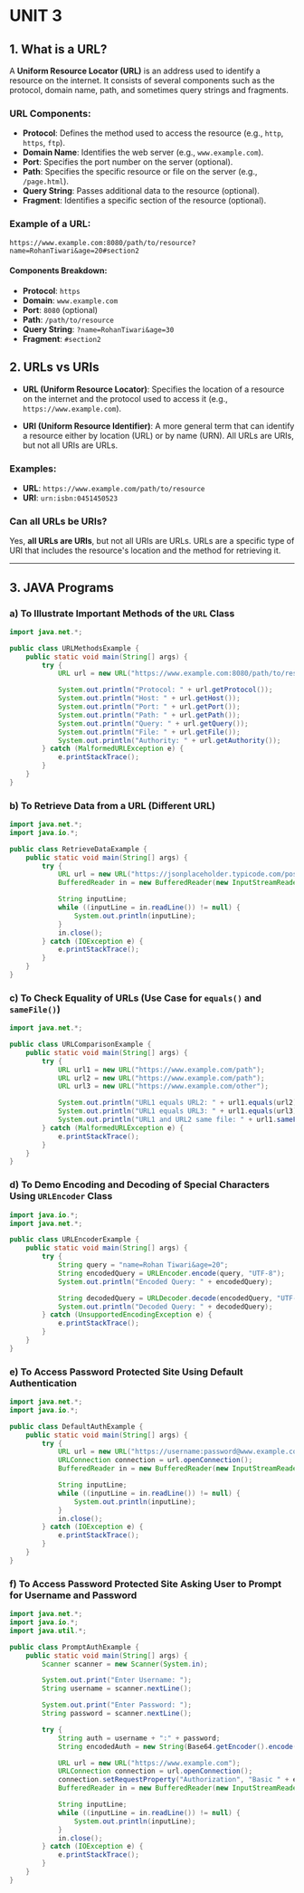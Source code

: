 # **UNIT 3**

## 1. What is a URL?

A **Uniform Resource Locator (URL)** is an address used to identify a resource on the internet. It consists of several components such as the protocol, domain name, path, and sometimes query strings and fragments.

### URL Components:

- **Protocol**: Defines the method used to access the resource (e.g., `http`, `https`, `ftp`).
- **Domain Name**: Identifies the web server (e.g., `www.example.com`).
- **Port**: Specifies the port number on the server (optional).
- **Path**: Specifies the specific resource or file on the server (e.g., `/page.html`).
- **Query String**: Passes additional data to the resource (optional).
- **Fragment**: Identifies a specific section of the resource (optional).

### Example of a URL:

```
https://www.example.com:8080/path/to/resource?name=RohanTiwari&age=20#section2
```

#### Components Breakdown:

- **Protocol**: `https`
- **Domain**: `www.example.com`
- **Port**: `8080` (optional)
- **Path**: `/path/to/resource`
- **Query String**: `?name=RohanTiwari&age=30`
- **Fragment**: `#section2`

## 2. URLs vs URIs

- **URL (Uniform Resource Locator)**: Specifies the location of a resource on the internet and the protocol used to access it (e.g., `https://www.example.com`).

- **URI (Uniform Resource Identifier)**: A more general term that can identify a resource either by location (URL) or by name (URN). All URLs are URIs, but not all URIs are URLs.

### Examples:

- **URL**: `https://www.example.com/path/to/resource`
- **URI**: `urn:isbn:0451450523`

### Can all URLs be URIs?

Yes, **all URLs are URIs**, but not all URIs are URLs. URLs are a specific type of URI that includes the resource's location and the method for retrieving it.

---

## 3. JAVA Programs

### a) To Illustrate Important Methods of the `URL` Class

```java
import java.net.*;

public class URLMethodsExample {
    public static void main(String[] args) {
        try {
            URL url = new URL("https://www.example.com:8080/path/to/resource?name=RohanTiwari");

            System.out.println("Protocol: " + url.getProtocol());
            System.out.println("Host: " + url.getHost());
            System.out.println("Port: " + url.getPort());
            System.out.println("Path: " + url.getPath());
            System.out.println("Query: " + url.getQuery());
            System.out.println("File: " + url.getFile());
            System.out.println("Authority: " + url.getAuthority());
        } catch (MalformedURLException e) {
            e.printStackTrace();
        }
    }
}
```

### b) To Retrieve Data from a URL (Different URL)

```java
import java.net.*;
import java.io.*;

public class RetrieveDataExample {
    public static void main(String[] args) {
        try {
            URL url = new URL("https://jsonplaceholder.typicode.com/posts");
            BufferedReader in = new BufferedReader(new InputStreamReader(url.openStream()));

            String inputLine;
            while ((inputLine = in.readLine()) != null) {
                System.out.println(inputLine);
            }
            in.close();
        } catch (IOException e) {
            e.printStackTrace();
        }
    }
}
```

### c) To Check Equality of URLs (Use Case for `equals()` and `sameFile()`)

```java
import java.net.*;

public class URLComparisonExample {
    public static void main(String[] args) {
        try {
            URL url1 = new URL("https://www.example.com/path");
            URL url2 = new URL("https://www.example.com/path");
            URL url3 = new URL("https://www.example.com/other");

            System.out.println("URL1 equals URL2: " + url1.equals(url2));
            System.out.println("URL1 equals URL3: " + url1.equals(url3));
            System.out.println("URL1 and URL2 same file: " + url1.sameFile(url2));
        } catch (MalformedURLException e) {
            e.printStackTrace();
        }
    }
}
```

### d) To Demo Encoding and Decoding of Special Characters Using `URLEncoder` Class

```java
import java.io.*;
import java.net.*;

public class URLEncoderExample {
    public static void main(String[] args) {
        try {
            String query = "name=Rohan Tiwari&age=20";
            String encodedQuery = URLEncoder.encode(query, "UTF-8");
            System.out.println("Encoded Query: " + encodedQuery);

            String decodedQuery = URLDecoder.decode(encodedQuery, "UTF-8");
            System.out.println("Decoded Query: " + decodedQuery);
        } catch (UnsupportedEncodingException e) {
            e.printStackTrace();
        }
    }
}
```

### e) To Access Password Protected Site Using Default Authentication

```java
import java.net.*;
import java.io.*;

public class DefaultAuthExample {
    public static void main(String[] args) {
        try {
            URL url = new URL("https://username:password@www.example.com");
            URLConnection connection = url.openConnection();
            BufferedReader in = new BufferedReader(new InputStreamReader(connection.getInputStream()));

            String inputLine;
            while ((inputLine = in.readLine()) != null) {
                System.out.println(inputLine);
            }
            in.close();
        } catch (IOException e) {
            e.printStackTrace();
        }
    }
}
```

### f) To Access Password Protected Site Asking User to Prompt for Username and Password

```java
import java.net.*;
import java.io.*;
import java.util.*;

public class PromptAuthExample {
    public static void main(String[] args) {
        Scanner scanner = new Scanner(System.in);

        System.out.print("Enter Username: ");
        String username = scanner.nextLine();

        System.out.print("Enter Password: ");
        String password = scanner.nextLine();

        try {
            String auth = username + ":" + password;
            String encodedAuth = new String(Base64.getEncoder().encode(auth.getBytes()));

            URL url = new URL("https://www.example.com");
            URLConnection connection = url.openConnection();
            connection.setRequestProperty("Authorization", "Basic " + encodedAuth);
            BufferedReader in = new BufferedReader(new InputStreamReader(connection.getInputStream()));

            String inputLine;
            while ((inputLine = in.readLine()) != null) {
                System.out.println(inputLine);
            }
            in.close();
        } catch (IOException e) {
            e.printStackTrace();
        }
    }
}
```
